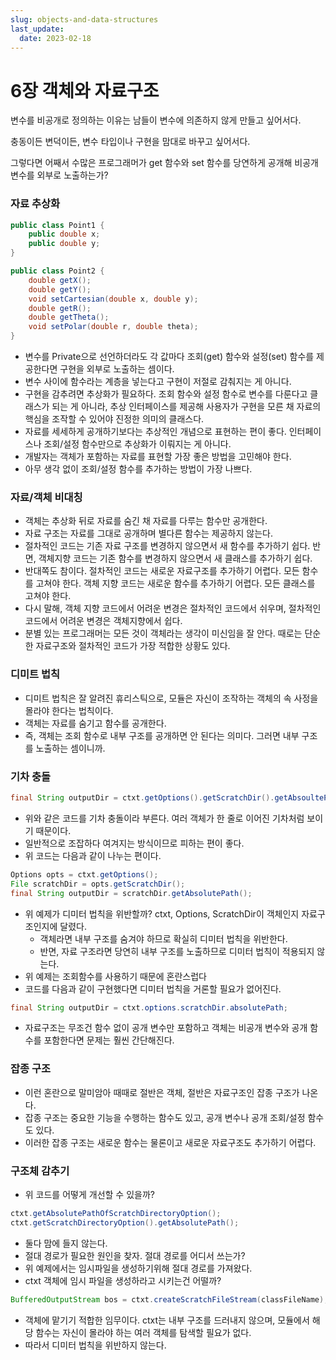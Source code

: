 ```yaml
---
slug: objects-and-data-structures
last_update:
  date: 2023-02-18
---
```


# 6장 객체와 자료구조

변수를 비공개로 정의하는 이유는 남들이 변수에 의존하지 않게 만들고 싶어서다.

충동이든 변덕이든, 변수 타입이나 구현을 맘대로 바꾸고 싶어서다.

그렇다면 어째서 수많은 프로그래머가 get 함수와 set 함수를 당연하게 공개해 비공개 변수를 외부로 노출하는가?

### 자료 추상화

```java
public class Point1 {
	public double x;
	public double y;
}

public class Point2 {
	double getX();
	double getY();
	void setCartesian(double x, double y);
	double getR();
	double getTheta();
	void setPolar(double r, double theta);
}
```

- 변수를 Private으로 선언하더라도 각 값마다 조회(get) 함수와 설정(set) 함수를 제공한다면 구현을 외부로 노출하는 셈이다.
- 변수 사이에 함수라는 계층을 넣는다고 구현이 저절로 감춰지는 게 아니다.
- 구현을 감추려면 추상화가 필요하다. 조회 함수와 설정 함수로 변수를 다룬다고 클래스가 되는 게 아니라, 추상 인터페이스를 제공해 사용자가 구현을 모른 채 자료의 핵심을 조작할 수 있어야 진정한 의미의 클래스다.
- 자료를 세세하게 공개하기보다는 추상적인 개념으로 표현하는 편이 좋다. 인터페이스나 조회/설정 함수만으로 추상화가 이뤄지는 게 아니다.
- 개발자는 객체가 포함하는 자료를 표현할 가장 좋은 방법을 고민해야 한다.
- 아무 생각 없이 조회/설정 함수를 추가하는 방법이 가장 나쁘다.

### 자료/객체 비대칭

- 객체는 추상화 뒤로 자료를 숨긴 채 자료를 다루는 함수만 공개한다.
- 자료 구조는 자료를 그대로 공개하며 별다른 함수는 제공하지 않는다.
- 절차적인 코드는 기존 자료 구조를 변경하지 않으면서 새 함수를 추가하기 쉽다. 반면, 객체지향 코드는 기존 함수를 변경하지 않으면서 새 클래스를 추가하기 쉽다.
- 반대쪽도 참이다. 절차적인 코드는 새로운 자료구조를 추가하기 어렵다. 모든 함수를 고쳐야 한다. 객체 지향 코드는 새로운 함수를 추가하기 어렵다. 모든 클래스를 고쳐야 한다.
- 다시 말해, 객체 지향 코드에서 어려운 변경은 절차적인 코드에서 쉬우며, 절차적인 코드에서 어려운 변경은 객체지향에서 쉽다.
- 분별 있는 프로그래머는 모든 것이 객체라는 생각이 미신임을 잘 안다. 때로는 단순한 자료구조와 절차적인 코드가 가장 적합한 상황도 있다.

### 디미트 법칙

- 디미트 법칙은 잘 알려진 휴리스틱으로, 모듈은 자신이 조작하는 객체의 속 사정을 몰라야 한다는 법칙이다.
- 객체는 자료를 숨기고 함수를 공개한다.
- 즉, 객체는 조회 함수로 내부 구조를 공개하면 안 된다는 의미다. 그러면 내부 구조를 노출하는 셈이니까.

### 기차 충돌

```java
final String outputDir = ctxt.getOptions().getScratchDir().getAbsoultePath()
```

- 위와 같은 코드를 기차 충돌이라 부른다. 여러 객체가 한 줄로 이어진 기차처럼 보이기 때문이다.
- 일반적으로 조잡하다 여겨지는 방식이므로 피하는 편이 좋다.
- 위 코드는 다음과 같이 나누는 편이다.

```java
Options opts = ctxt.getOptions();
File scratchDir = opts.getScratchDir();
final String outputDir = scratchDir.getAbsolutePath();
```

- 위 예제가 디미터 법칙을 위반할까? ctxt, Options, ScratchDir이 객체인지 자료구조인지에 달렸다.
  - 객체라면 내부 구조를 숨겨야 하므로 확실히 디미터 법칙을 위반한다.
  - 반면, 자료 구조라면 당연히 내부 구조를 노출하므로 디미터 법칙이 적용되지 않는다.
- 위 예제는 조회함수를 사용하기 때문에 혼란스럽다
- 코드를 다음과 같이 구현했다면 디미터 법칙을 거론할 필요가 없어진다.

```java
final String outputDir = ctxt.options.scratchDir.absolutePath;
```

- 자료구조는 무조건 함수 없이 공개 변수만 포함하고 객체는 비공개 변수와 공개 함수를 포함한다면 문제는 훨씬 간단해진다.

### 잡종 구조

- 이런 혼란으로 말미암아 때때로 절반은 객체, 절반은 자료구조인 잡종 구조가 나온다.
- 잡종 구조는 중요한 기능을 수행하는 함수도 있고, 공개 변수나 공개 조회/설정 함수도 있다.
- 이러한 잡종 구조는 새로운 함수는 물론이고 새로운 자료구조도 추가하기 어렵다.

### 구조체 감추기

- 위 코드를 어떻게 개선할 수 있을까?

```java
ctxt.getAbsolutePathOfScratchDirectoryOption();
ctxt.getScratchDirectoryOption().getAbsolutePath();
```

- 둘다 맘에 들지 않는다.
- 절대 경로가 필요한 원인을 찾자. 절대 경로를 어디서 쓰는가?
- 위 예제에서는 임시파일을 생성하기위해 절대 경로를 가져왔다.
- ctxt 객체에 임시 파일을 생성하라고 시키는건 어떨까?

```java
BufferedOutputStream bos = ctxt.createScratchFileStream(classFileName);
```

- 객체에 맡기기 적합한 임무이다. ctxt는 내부 구조를 드러내지 않으며, 모듈에서 해당 함수는 자신이 몰라야 하는 여러 객체를 탐색할 필요가 없다.
- 따라서 디미터 법칙을 위반하지 않는다.
